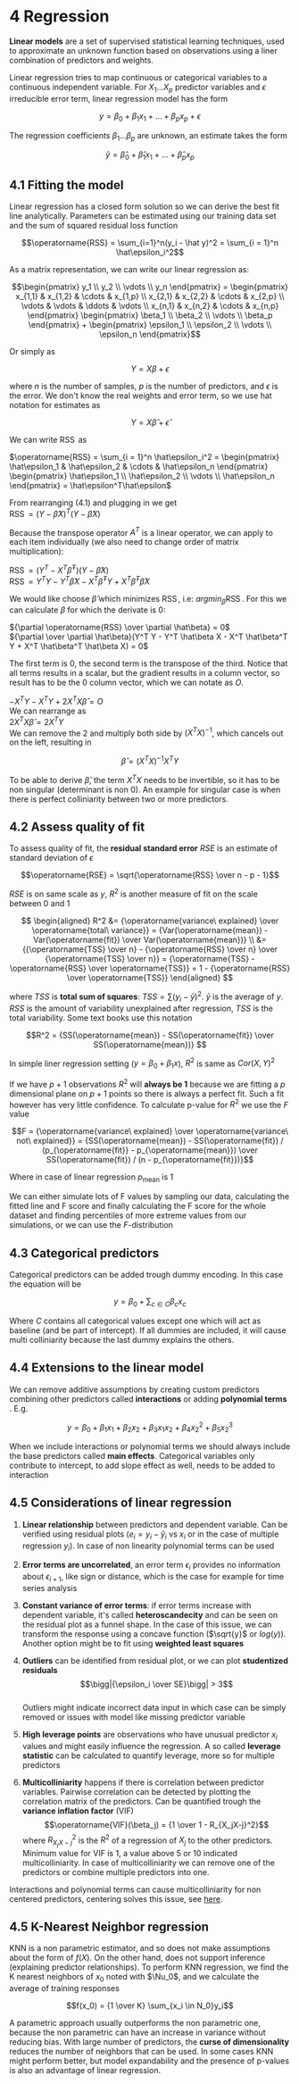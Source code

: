 # 4 Regression

**Linear models** are a set of supervised statistical learning techniques, used to approximate an unknown function based on observations using a liner combination of predictors and weights. 

Linear regression tries to map continuous or categorical variables to a continuous independent variable. For $X_1...X_p$ predictor variables and $\epsilon$ irreducible error term, linear regression model has the form

$$y = \beta _0 + \beta _1 x_1 + ... + \beta _p x_p + \epsilon$$

The regression coefficients $\beta_1...\beta_p$ are unknown, an estimate takes the form

$$\hat y = \hat \beta _0 + \hat \beta _1 x_1 + ... +  \hat \beta _p x_p$$

## **4.1 Fitting the model**

Linear regression has a closed form solution so we can derive the best fit line analytically. Parameters can be estimated using our training data set and the sum of squared residual loss function

$$\operatorname{RSS} = \sum_{i=1}^n(y_i - \hat y)^2 = \sum_{i = 1}^n \hat\epsilon_i^2$$

As a matrix representation, we can write our linear regression as:

$$\begin{pmatrix} y_1 \\ y_2 \\ \vdots \\ y_n \end{pmatrix} = 
 \begin{pmatrix}
  x_{1,1} & x_{1,2} & \cdots & x_{1,p} \\
  x_{2,1} & x_{2,2} & \cdots & x_{2,p} \\
  \vdots  & \vdots  & \ddots & \vdots  \\
  x_{n,1} & x_{n,2} & \cdots & x_{n,p} 
 \end{pmatrix}
 \begin{pmatrix} \beta_1 \\ \beta_2 \\ \vdots \\ \beta_p \end{pmatrix} + \begin{pmatrix} \epsilon_1 \\ \epsilon_2 \\ \vdots \\ \epsilon_n \end{pmatrix}$$

Or simply as 

$$Y = X \beta + \epsilon$$

where $n$ is the number of samples, $p$ is the number of predictors, and $\epsilon$ is the error. We don't know the real weights and error term, so we use hat notation for estimates as

$$Y = X \hat\beta + \hat\epsilon \tag{4.1}$$

We can write $\operatorname{RSS}$ as 

$\operatorname{RSS} = \sum_{i = 1}^n \hat\epsilon_i^2 = \begin{pmatrix} \hat\epsilon_1 & \hat\epsilon_2 & \cdots & \hat\epsilon_n \end{pmatrix} \begin{pmatrix} \hat\epsilon_1 \\ \hat\epsilon_2 \\ \vdots \\ \hat\epsilon_n \end{pmatrix} = \hat\epsilon^T\hat\epsilon$<br> 

From rearranging (4.1) and plugging in we get<br>
$\operatorname{RSS} = (Y-\hat\beta X)^T(Y-\hat\beta X)$

Because the transpose operator $A^T$ is a linear operator, we can apply to each item individually (we also need to change order of matrix multiplication):

$\operatorname{RSS} = (Y^T- X^T \hat\beta^T)(Y-\hat\beta X)$<br>
$\operatorname{RSS} = Y^T Y - Y^T \hat\beta X - X^T \hat\beta^T Y + X^T \hat\beta^T \hat\beta X$

We would like choose $\hat\beta$ which minimizes $\operatorname{RSS}$, i.e: $argmin_{\hat\beta} \operatorname{RSS}$. For this we can calculate $\beta$ for which the derivate is $0$:<br>

${\partial \operatorname{RSS} \over \partial \hat\beta} = 0$<br>
${\partial \over \partial \hat\beta}(Y^T Y - Y^T \hat\beta X - X^T \hat\beta^T Y + X^T \hat\beta^T \hat\beta X) = 0$<br>

The first term is $0$, the second term is the transpose of the third. Notice that all terms results in a scalar, but the gradient results in a column vector, so result has to be the $0$ column vector, which we can notate as $O$.

$-X^T Y - X^T Y + 2 X^T X \hat\beta = O$<br>
We can rearrange as <br>
$2 X^T X \hat\beta = 2X^T Y$<br>
We can remove the $2$ and multiply both side by $(X^TX)^{-1}$, which cancels out on the left, resulting in

$$\hat\beta = (X^TX)^{-1} X^T Y$$

To be able to derive $\hat\beta$, the term $X^TX$ needs to be invertible, so it has to be non singular (determinant is non 0). An example for singular case is when there is perfect colliniarity between two or more predictors.

## **4.2 Assess quality of fit**

To assess quality of fit, the **residual standard error** $RSE$ is an estimate of standard deviation of $\epsilon$

$$\operatorname{RSE} = \sqrt{\operatorname{RSS} \over n - p - 1}$$

$RSE$ is on same scale as $y$, $R^2$ is another measure of fit on the scale between $0$ and $1$

$$
\begin{aligned}
R^2 &= {\operatorname{variance\ explained} \over \operatorname{total\ variance}} = {Var(\operatorname{mean}) - Var(\operatorname{fit}) \over Var(\operatorname{mean})}
\\
&= {{\operatorname{TSS} \over n} - {\operatorname{RSS} \over n} \over {\operatorname{TSS} \over n}} = {\operatorname{TSS} - \operatorname{RSS} \over \operatorname{TSS}} = 1 - {\operatorname{RSS} \over \operatorname{TSS}}
\end{aligned}
$$

where $TSS$ is **total sum of squares**: $TSS = \sum(y_i - \bar y)^2$. $\bar y$ is the average of $y$. $RSS$ is the amount of variability unexplained after regression, $TSS$ is the total variability. Some text books use this notation

$$R^2 = {SS(\operatorname{mean}) - SS(\operatorname{fit}) \over SS(\operatorname{mean})} $$

In simple liner regression setting ($y = \beta _0 + \beta _1 x$), $R^2$ is same as $Cor(X, Y)^2$

If we have $p+1$ observations $R^2$ will **always be $1$** because we are fitting a $p$ dimensional plane on $p+1$ points so there is always a perfect fit. Such a fit however has very little confidence. To calculate p-value for $R^2$ we use the $F$ value 

$$F = {\operatorname{variance\ explained} \over \operatorname{variance\ not\ explained}} = {SS(\operatorname{mean}) - SS(\operatorname{fit}) / (p_{\operatorname{fit}} - p_{\operatorname{mean}}) \over SS(\operatorname{fit}) / (n - p_{\operatorname{fit}})}$$

Where in case of linear regression $p_{\operatorname{mean}}$ is $1$

We can either simulate lots of F values by sampling our data, calculating the fitted line and F score and finally calculating the F score for the whole dataset and finding percentiles of more extreme values from our simulations, or we can use the *F*-distribution  

## **4.3 Categorical predictors**

Categorical predictors can be added trough dummy encoding. In this case the equation will be

$$y = \beta_0 + \sum_{c \in C}\beta_cx_c$$

Where $C$ contains all categorical values except one which will act as baseline (and be part of intercept). If all dummies are included, it will cause multi colliniarity because the last dummy explains the others.

## **4.4 Extensions to the linear model**

We can remove additive assumptions by creating custom predictors combining other predictors called **interactions** or adding **polynomial terms** . E.g.

$$y = \beta_0 + \beta_1x_1 + \beta_2x_2 + \beta_3x_1x_2 + \beta_4x_2^2 + \beta_5x_2^3$$

When we include interactions or polynomial terms we should always include the base predictors called **main effects**. Categorical variables only contribute to intercept, to add slope effect as well, needs to be added to interaction

## **4.5 Considerations of linear regression**

1. **Linear relationship** between predictors and dependent variable. Can be verified using residual plots ($e_i = y_i - \hat y_i$ vs $x_i$ or in the case of multiple regression $y_i$). In case of non linearity polynomial terms can be used

2. **Error terms are uncorrelated**, an error term $\epsilon_i$ provides no information about $\epsilon_{i+1}$, like sign or distance, which is the case for example for time series analysis

3. **Constant variance of error terms**: if error terms increase with dependent variable, it's called **heteroscandecity** and can be seen on the residual plot as a funnel shape. In the case of this issue, we can transform the response using a concave function ($\sqrt{y}$ or $log(y)$). Another option might be to fit using **weighted least squares**

4. **Outliers** can be identified from residual plot, or we can plot **studentized residuals** $$\bigg|{\epsilon_i \over SE}\bigg| > 3$$ <br>
Outliers might indicate incorrect data input in which case can be simply removed or issues with model like missing predictor variable

5. **High leverage points** are observations who have unusual predictor $x_i$ values and might easily influence the regression. A so called **leverage statistic** can be calculated to quantify leverage, more so for multiple predictors

6. **Multicolliniarity** happens if there is correlation between predictor variables. Pairwise correlation can be detected by plotting the correlation matrix of the predictors. Can be quantified trough the **variance inflation factor** (VIF) $$\operatorname{VIF}(\beta_j) = {1 \over 1 - R_{X_jX-j}^2}$$
where $R_{X_jX-j}^2$ is the $R^2$ of a regression of $X_j$ to the other predictors. Minimum value for VIF is 1, a value above 5 or 10 indicated multicolliniarity. 
In case of multicolliniarity we can remove one of the predictors or combine multiple predictors into one.

Interactions and polynomial terms can cause multicolliniarity for non centered predictors, centering solves this issue, see [here](https://stats.stackexchange.com/questions/60476/collinearity-diagnostics-problematic-only-when-the-interaction-term-is-included).

## **4.5 K-Nearest Neighbor regression**

KNN is a non parametric estimator, and so does not make assumptions about the form of $f(X)$. On the other hand, does not support inference (explaining predictor relationships). To perform KNN regression, we find the K nearest neighbors of $x_0$ noted with $\Nu_0$, and we calculate the average of training responses

$$f(x_0) = {1 \over K} \sum_{x_i \in N_0}y_i$$

A parametric approach usually outperforms the non parametric one, because the non parametric can have an increase in variance without reducing bias. With large number of predictors, the **curse of dimensionality** reduces the number of neighbors that can be used. In some cases KNN might perform better, but model expandability and the presence of p-values is also an advantage of linear regression.
